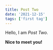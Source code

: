 ```yaml
---
title: Post Two
date: '2021-12-15'
tags: ['first tag']
---
```


Hello, I am _Post Two._

**Nice to meet you!**